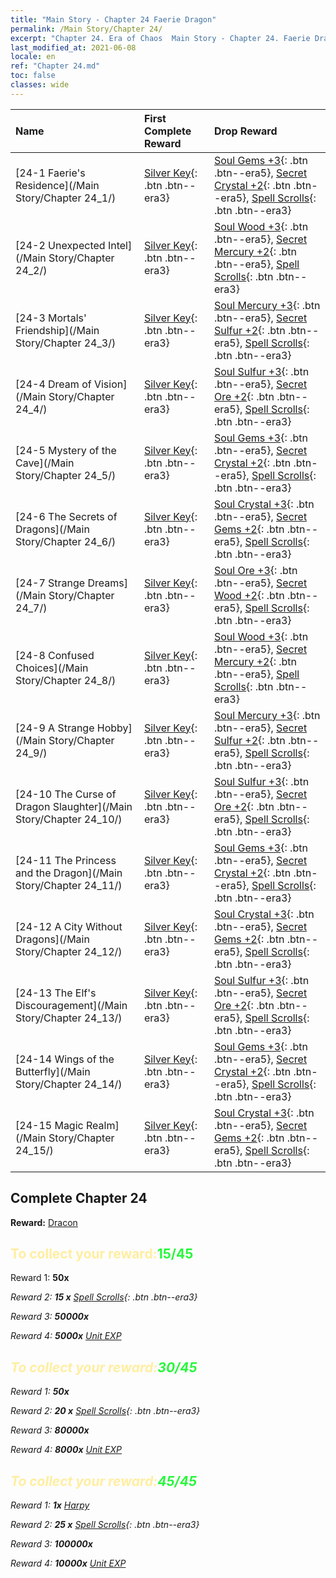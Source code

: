 ```yaml
---
title: "Main Story - Chapter 24 Faerie Dragon"
permalink: /Main Story/Chapter 24/
excerpt: "Chapter 24. Era of Chaos  Main Story - Chapter 24. Faerie Dragon"
last_modified_at: 2021-06-08
locale: en
ref: "Chapter 24.md"
toc: false
classes: wide
---
```


  | Name |  First Complete Reward | Drop Reward |
  |:------------|:------------|:------------| 
  | [24-1 Faerie's Residence](/Main Story/Chapter 24_1/) | [Silver Key](/Items/con_693/){: .btn .btn--era3} | [Soul Gems +3](/Items/mat_86/){: .btn .btn--era5}, [Secret Crystal +2](/Items/mat_80/){: .btn .btn--era5}, [Spell Scrolls](/Items/con_694/){: .btn .btn--era3} |
  | [24-2 Unexpected Intel](/Main Story/Chapter 24_2/) | [Silver Key](/Items/con_693/){: .btn .btn--era3} | [Soul Wood +3](/Items/mat_83/){: .btn .btn--era5}, [Secret Mercury +2](/Items/mat_77/){: .btn .btn--era5}, [Spell Scrolls](/Items/con_694/){: .btn .btn--era3} |
  | [24-3 Mortals' Friendship](/Main Story/Chapter 24_3/) | [Silver Key](/Items/con_693/){: .btn .btn--era3} | [Soul Mercury +3](/Items/mat_84/){: .btn .btn--era5}, [Secret Sulfur +2](/Items/mat_78/){: .btn .btn--era5}, [Spell Scrolls](/Items/con_694/){: .btn .btn--era3} |
  | [24-4 Dream of Vision](/Main Story/Chapter 24_4/) | [Silver Key](/Items/con_693/){: .btn .btn--era3} | [Soul Sulfur +3](/Items/mat_85/){: .btn .btn--era5}, [Secret Ore +2](/Items/mat_75/){: .btn .btn--era5}, [Spell Scrolls](/Items/con_694/){: .btn .btn--era3} |
  | [24-5 Mystery of the Cave](/Main Story/Chapter 24_5/) | [Silver Key](/Items/con_693/){: .btn .btn--era3} | [Soul Gems +3](/Items/mat_86/){: .btn .btn--era5}, [Secret Crystal +2](/Items/mat_80/){: .btn .btn--era5}, [Spell Scrolls](/Items/con_694/){: .btn .btn--era3} |
  | [24-6 The Secrets of Dragons](/Main Story/Chapter 24_6/) | [Silver Key](/Items/con_693/){: .btn .btn--era3} | [Soul Crystal +3](/Items/mat_87/){: .btn .btn--era5}, [Secret Gems +2](/Items/mat_79/){: .btn .btn--era5}, [Spell Scrolls](/Items/con_694/){: .btn .btn--era3} |
  | [24-7 Strange Dreams](/Main Story/Chapter 24_7/) | [Silver Key](/Items/con_693/){: .btn .btn--era3} | [Soul Ore +3](/Items/mat_82/){: .btn .btn--era5}, [Secret Wood +2](/Items/mat_76/){: .btn .btn--era5}, [Spell Scrolls](/Items/con_694/){: .btn .btn--era3} |
  | [24-8 Confused Choices](/Main Story/Chapter 24_8/) | [Silver Key](/Items/con_693/){: .btn .btn--era3} | [Soul Wood +3](/Items/mat_83/){: .btn .btn--era5}, [Secret Mercury +2](/Items/mat_77/){: .btn .btn--era5}, [Spell Scrolls](/Items/con_694/){: .btn .btn--era3} |
  | [24-9 A Strange Hobby](/Main Story/Chapter 24_9/) | [Silver Key](/Items/con_693/){: .btn .btn--era3} | [Soul Mercury +3](/Items/mat_84/){: .btn .btn--era5}, [Secret Sulfur +2](/Items/mat_78/){: .btn .btn--era5}, [Spell Scrolls](/Items/con_694/){: .btn .btn--era3} |
  | [24-10 The Curse of Dragon Slaughter](/Main Story/Chapter 24_10/) | [Silver Key](/Items/con_693/){: .btn .btn--era3} | [Soul Sulfur +3](/Items/mat_85/){: .btn .btn--era5}, [Secret Ore +2](/Items/mat_75/){: .btn .btn--era5}, [Spell Scrolls](/Items/con_694/){: .btn .btn--era3} |
  | [24-11 The Princess and the Dragon](/Main Story/Chapter 24_11/) | [Silver Key](/Items/con_693/){: .btn .btn--era3} | [Soul Gems +3](/Items/mat_86/){: .btn .btn--era5}, [Secret Crystal +2](/Items/mat_80/){: .btn .btn--era5}, [Spell Scrolls](/Items/con_694/){: .btn .btn--era3} |
  | [24-12 A City Without Dragons](/Main Story/Chapter 24_12/) | [Silver Key](/Items/con_693/){: .btn .btn--era3} | [Soul Crystal +3](/Items/mat_87/){: .btn .btn--era5}, [Secret Gems +2](/Items/mat_79/){: .btn .btn--era5}, [Spell Scrolls](/Items/con_694/){: .btn .btn--era3} |
  | [24-13 The Elf's Discouragement](/Main Story/Chapter 24_13/) | [Silver Key](/Items/con_693/){: .btn .btn--era3} | [Soul Sulfur +3](/Items/mat_85/){: .btn .btn--era5}, [Secret Ore +2](/Items/mat_75/){: .btn .btn--era5}, [Spell Scrolls](/Items/con_694/){: .btn .btn--era3} |
  | [24-14 Wings of the Butterfly](/Main Story/Chapter 24_14/) | [Silver Key](/Items/con_693/){: .btn .btn--era3} | [Soul Gems +3](/Items/mat_86/){: .btn .btn--era5}, [Secret Crystal +2](/Items/mat_80/){: .btn .btn--era5}, [Spell Scrolls](/Items/con_694/){: .btn .btn--era3} |
  | [24-15 Magic Realm](/Main Story/Chapter 24_15/) | [Silver Key](/Items/con_693/){: .btn .btn--era3} | [Soul Crystal +3](/Items/mat_87/){: .btn .btn--era5}, [Secret Gems +2](/Items/mat_79/){: .btn .btn--era5}, [Spell Scrolls](/Items/con_694/){: .btn .btn--era3} |


## Complete Chapter 24

 **Reward:** [Dracon](/heroes/Dracon/)



## <span style="color: #ffeea0">To collect your reward:</span><span style="color: #27f73a">15/45</span>

 Reward 1:  **50x** <i class="fas fa-gem"/>

 Reward 2: **15 x** [Spell Scrolls](/Items/con_694/){: .btn .btn--era3}

 Reward 3:  **50000x** <i class="fas fa-coins"/>

 Reward 4:  **5000x** [Unit EXP](/Items/con_902/)



## <span style="color: #ffeea0">To collect your reward:</span><span style="color: #27f73a">30/45</span>

 Reward 1:  **50x** <i class="fas fa-gem"/>

 Reward 2: **20 x** [Spell Scrolls](/Items/con_694/){: .btn .btn--era3}

 Reward 3:  **80000x** <i class="fas fa-coins"/>

 Reward 4:  **8000x** [Unit EXP](/Items/con_902/)



## <span style="color: #ffeea0">To collect your reward:</span><span style="color: #27f73a">45/45</span>

 Reward 1:  **1x** [Harpy](/units/Harpy/)

 Reward 2: **25 x** [Spell Scrolls](/Items/con_694/){: .btn .btn--era3}

 Reward 3:  **100000x** <i class="fas fa-coins"/>

 Reward 4:  **10000x** [Unit EXP](/Items/con_902/)

